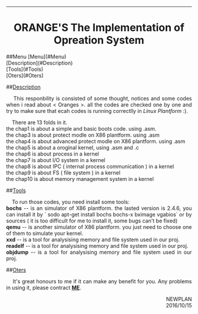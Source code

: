 ----------------------------
<h1 align="center">ORANGE'S The Implementation of Opreation System</h1>
<a name="Menu"></a>
##Menu
[Menu](#Menu)</br>
[Description](#Description)</br>
[Tools](#Tools)</br>
[Oters](#Oters)

<a name="Description"></a>
##[Description](#Menu)
<p align="justify">&nbsp;&nbsp;&nbsp;&nbsp;This responbility is consisted of some thought, notices and some codes when i read about < Oranges >. all the codes are checked one by one and try to make sure that ecah codes is running correctlly in <em> Linux Plantform</em> :).</p>
<p align="justify">&nbsp;&nbsp;&nbsp;&nbsp;There are 13 folds in it.</br>
the chap1 is about a simple and basic boots code. using .asm.</br>
the chap3 is about protect modle on X86 plantform. using .asm</br>
the chap4 is about advanced protect modle on X86 plantform. using .asm</br>
the chap5 is about a oroginal kernel, using .asm and .c</br>
the chap6 is about process in a kernel</br>
the chap7 is about I/O system in a kernel</br>
the chap8 is about IPC ( internal process communication ) in a kernel</br>
the chap9 is about FS ( file system ) in a kernel</br>
the chap10 is about memory management system in a kernel</br>
</p>


<a name="Tools"></a>
##[Tools](#Menu)
<p align="justify">&nbsp;&nbsp;&nbsp;&nbsp;To run those codes, you need install some tools:</br>
<strong>bochs</strong> -- is an simulator of X86 plantform. the lasted version is 2.4.6, you can install it by ` sodo apt-get install bochs bochs-x bximage vgabios` or by sources ( it is too difficult for me to install it, some bugs can't be fixed)</br>
<strong>qemu</strong> -- is another simulator of X86 plantform. you just need to choose one of them to simulate your kernel.</br>
<strong>xxd</strong> -- is a tool for analysising memory and file system used in our proj.</br>
<strong>readelf</strong> -- is a tool for analysising memory and file system used in our proj.</br>
<strong>objdump</strong> -- is a tool for analysising memory and file system used in our proj.</br>
</p>

<a name="Oters"></a>
##[Oters](#Menu)
<p align="justify">&nbsp;&nbsp;&nbsp;&nbsp;It's great honours to me if it can make any benefit for you. Any problems in using it, please contract <a href="mailto:newplan001@163.com"><strong>ME</strong></a>.</p>

<p align="right">NEWPLAN</br>2016/10/15</p>
